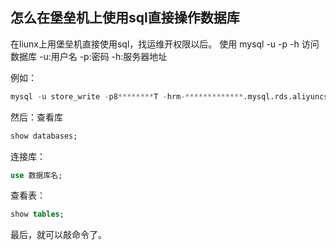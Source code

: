 ## 怎么在堡垒机上使用sql直接操作数据库

在liunx上用堡垒机直接使用sql，找运维开权限以后。
使用  mysql -u -p -h 访问数据库
-u:用户名
-p:密码
-h:服务器地址

例如：
``` sql
mysql -u store_write -p8********T -hrm-*************.mysql.rds.aliyuncs.com  
```
然后：查看库
``` sql
show databases;
```

连接库：
``` sql
use 数据库名;
```

查看表：
``` sql
show tables;
```

最后，就可以敲命令了。



